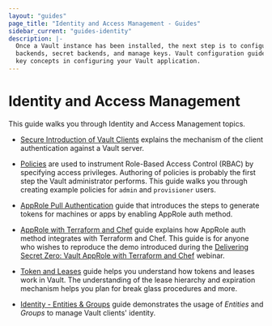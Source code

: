 ```yaml
---
layout: "guides"
page_title: "Identity and Access Management - Guides"
sidebar_current: "guides-identity"
description: |-
  Once a Vault instance has been installed, the next step is to configure auth
  backends, secret backends, and manage keys. Vault configuration guides addresses
  key concepts in configuring your Vault application.   
---
```


# Identity and Access Management

This guide walks you through Identity and Access Management topics.

- [Secure Introduction of Vault Clients](/guides/identity/secure-intro.html)
explains the mechanism of the client authentication against a Vault server.

- [Policies](/guides/identity/policies.html) are used to instrument
Role-Based Access Control (RBAC) by specifying access privileges. Authoring of
policies is probably the first step the Vault administrator performs. This guide
walks you through creating example policies for `admin` and `provisioner` users.

- [AppRole Pull Authentication](/guides/identity/authentication.html) guide
that introduces the steps to generate tokens for machines or apps by enabling
AppRole auth method.

- [AppRole with Terraform and Chef](/guides/identity/approle-trusted-entities.html)
guide explains how AppRole auth method integrates with Terraform and Chef.
This guide is for anyone who wishes to reproduce the demo introduced during
the [Delivering Secret Zero: Vault AppRole with Terraform and
Chef](https://www.hashicorp.com/resources/delivering-secret-zero-vault-approle-terraform-chef)
webinar.

- [Token and Leases](/guides/identity/lease.html) guide helps you
understand how tokens and leases work in Vault. The understanding of the
lease hierarchy and expiration mechanism helps you plan for break glass
procedures and more.

- [Identity - Entities & Groups](/guides/identity/identity.html) guide
demonstrates the usage of _Entities_ and _Groups_ to manage Vault clients'
identity.
